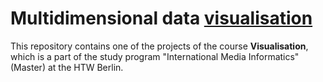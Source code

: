 # Multidimensional data [visualisation](http://notiontaxi.github.io/multidimensional-data-visualization)

This repository contains one of the projects of the course **Visualisation**, which is a part of the study program "International Media Informatics" (Master) at the HTW Berlin.<br>
